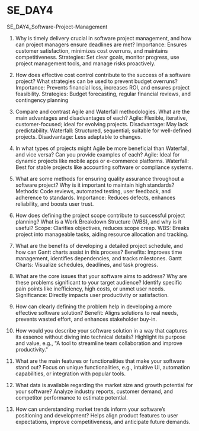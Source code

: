 # SE_DAY4
SE_DAY4_Software-Project-Management

1) Why is timely delivery crucial in software project management, and how can project managers ensure deadlines are met?
    Importance: Ensures customer satisfaction, minimizes cost overruns, and maintains competitiveness.
    Strategies: Set clear goals, monitor progress, use project management tools, and manage risks proactively.


2) How does effective cost control contribute to the success of a software project? What strategies can be used to prevent budget overruns?
  Importance: Prevents financial loss, increases ROI, and ensures project feasibility.
  Strategies: Budget forecasting, regular financial reviews, and contingency planning

3) Compare and contrast Agile and Waterfall methodologies. What are the main advantages and disadvantages of each?
     Agile: Flexible, iterative, customer-focused; ideal for evolving projects. Disadvantage: May lack predictability.
     Waterfall: Structured, sequential; suitable for well-defined projects. Disadvantage: Less adaptable to changes.
4) In what types of projects might Agile be more beneficial than Waterfall, and vice versa? Can you provide examples of each?
    Agile: Ideal for dynamic projects like mobile apps or e-commerce platforms.
    Waterfall: Best for stable projects like accounting software or compliance systems.
5) What are some methods for ensuring quality assurance throughout a software project? Why is it important to maintain high standards?
    Methods: Code reviews, automated testing, user feedback, and adherence to standards.
    Importance: Reduces defects, enhances reliability, and boosts user trust.

6) How does defining the project scope contribute to successful project planning? What is a Work Breakdown Structure (WBS), and why is it useful?
    Scope: Clarifies objectives, reduces scope creep.
    WBS: Breaks project into manageable tasks, aiding resource allocation and tracking.

7) What are the benefits of developing a detailed project schedule, and how can Gantt charts assist in this process?
     Benefits: Improves time management, identifies dependencies, and tracks milestones.
     Gantt Charts: Visualize schedules, deadlines, and task progress.

8) What are the core issues that your software aims to address? Why are these problems significant to your target audience?
   Identify specific pain points like inefficiency, high costs, or unmet user needs.
   Significance: Directly impacts user productivity or satisfaction.

9) How can clearly defining the problem help in developing a more effective software solution?
  Benefit: Aligns solutions to real needs, prevents wasted effort, and enhances stakeholder buy-in.

10) How would you describe your software solution in a way that captures its essence without diving into technical details?
  Highlight its purpose and value, e.g., "A tool to streamline team collaboration and improve productivity."

11) What are the main features or functionalities that make your software stand out?
Focus on unique functionalities, e.g., intuitive UI, automation capabilities, or integration with popular tools.

12) What data is available regarding the market size and growth potential for your software?
Analyze industry reports, customer demand, and competitor performance to estimate potential.

13) How can understanding market trends inform your software’s positioning and development?
    Helps align product features to user expectations, improve competitiveness, and anticipate future demands.
